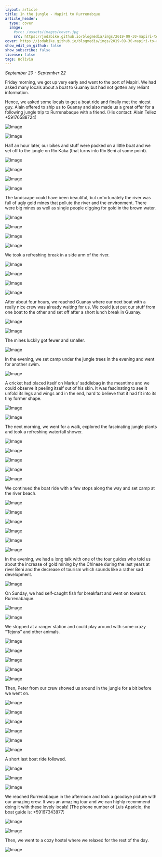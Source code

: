 ```yaml
---
layout: article
title: In the jungle - Mapiri to Rurrenabque
article_header:
  type: cover
  image:
    #src: /assets/images/cover.jpg
    src: https://jodabike.github.io/blogmedia/imgs/2019-09-30-mapiri-to-rurrenabaque/fullsizerender_ezy-watermark_29-09-2019_12-35-40pmM.jpg
cover: https://jodabike.github.io/blogmedia/imgs/2019-09-30-mapiri-to-rurrenabaque/fullsizerender_ezy-watermark_29-09-2019_12-35-40pmT.jpg
show_edit_on_github: false
show_subscribe: false
license: false
tags: Bolivia 
---
```


*September 20 - September 22*

Friday morning, we got up very early and went to the port of Mapiri. We had asked many locals about a boat to Guanay but had not gotten any reliant information.

<!--more-->

Hence, we asked some locals to get a boat ride and finally met the nicest guy. Alain offered to ship us to Guanay and also made us a great offer for a following jungle trip to Rurrenabaque with a friend. (His contact: Alain Tellez +59176588724)

<p><img alt="Image" title="icon" src="https://jodabike.github.io/blogmedia/imgs/2019-09-30-mapiri-to-rurrenabaque/Foto%2020.09.19%2C%2006%2014%2055M.jpg" /></p>
<p><img alt="Image" title="icon" src="https://jodabike.github.io/blogmedia/imgs/2019-09-30-mapiri-to-rurrenabaque/Foto%2020.09.19%2C%2007%2059%2032M.jpg" /></p>

Half an hour later, our bikes and stuff were packed on a little boat and we set off to the jungle on Rio Kaka (that turns into Rio Beni at some point).

<p><img alt="Image" title="icon" src="https://jodabike.github.io/blogmedia/imgs/2019-09-30-mapiri-to-rurrenabaque/Foto%2020.09.19%2C%2008%2025%2002M.jpg" /></p>
<p><img alt="Image" title="icon" src="https://jodabike.github.io/blogmedia/imgs/2019-09-30-mapiri-to-rurrenabaque/Foto%2020.09.19%2C%2008%2020%2035M.jpg" /></p>
<p><img alt="Image" title="icon" src="https://jodabike.github.io/blogmedia/imgs/2019-09-30-mapiri-to-rurrenabaque/Foto%2020.09.19%2C%2008%2039%2016M.jpg" /></p>
<p><img alt="Image" title="icon" src="https://jodabike.github.io/blogmedia/imgs/2019-09-30-mapiri-to-rurrenabaque/Foto%2020.09.19%2C%2008%2027%2035M.jpg" /></p>

The landscape could have been beautiful, but unfortunately the river was full of ugly gold mines that pollute the river and the environment. There were big mines as well as single people digging for gold in the brown water.

<p><img alt="Image" title="icon" src="https://jodabike.github.io/blogmedia/imgs/2019-09-30-mapiri-to-rurrenabaque/Foto%2020.09.19%2C%2008%2012%2006M.jpg" /></p>
<p><img alt="Image" title="icon" src="https://jodabike.github.io/blogmedia/imgs/2019-09-30-mapiri-to-rurrenabaque/Foto%2020.09.19%2C%2010%2003%2010M.jpg" /></p>
<p><img alt="Image" title="icon" src="https://jodabike.github.io/blogmedia/imgs/2019-09-30-mapiri-to-rurrenabaque/Foto%2020.09.19%2C%2010%2037%2037M.jpg" /></p>
<p><img alt="Image" title="icon" src="https://jodabike.github.io/blogmedia/imgs/2019-09-30-mapiri-to-rurrenabaque/Foto%2020.09.19%2C%2014%2055%2032M.jpg" /></p>

We took a refreshing break in a side arm of the river.

<p><img alt="Image" title="icon" src="https://jodabike.github.io/blogmedia/imgs/2019-09-30-mapiri-to-rurrenabaque/Foto%2020.09.19%2C%2008%2049%2014M.jpg" /></p>
<p><img alt="Image" title="icon" src="https://jodabike.github.io/blogmedia/imgs/2019-09-30-mapiri-to-rurrenabaque/Foto%2020.09.19%2C%2009%2001%2035M.jpg" /></p>
<p><img alt="Image" title="icon" src="https://jodabike.github.io/blogmedia/imgs/2019-09-30-mapiri-to-rurrenabaque/Foto%2020.09.19%2C%2009%2006%2005M.jpg" /></p>
<p><img alt="Image" title="icon" src="https://jodabike.github.io/blogmedia/imgs/2019-09-30-mapiri-to-rurrenabaque/Foto%2020.09.19%2C%2009%2027%2005M.jpg" /></p>

After about four hours, we reached Guanay where our next boat with a really nice crew was already waiting for us. We could just put our stuff from one boat to the other and set off after a short lunch break in Guanay.

<p><img alt="Image" title="icon" src="https://jodabike.github.io/blogmedia/imgs/2019-09-30-mapiri-to-rurrenabaque/Foto%2020.09.19%2C%2014%2004%2037M.jpg" /></p>
<p><img alt="Image" title="icon" src="https://jodabike.github.io/blogmedia/imgs/2019-09-30-mapiri-to-rurrenabaque/Foto%2020.09.19%2C%2015%2011%2001M.jpg" /></p>

The mines luckily got fewer and smaller.

<p><img alt="Image" title="icon" src="https://jodabike.github.io/blogmedia/imgs/2019-09-30-mapiri-to-rurrenabaque/Foto%2021.09.19%2C%2013%2002%2033M.jpg" /></p>

In the evening, we set camp under the jungle trees in the evening and went for another swim.

<p><img alt="Image" title="icon" src="https://jodabike.github.io/blogmedia/imgs/2019-09-30-mapiri-to-rurrenabaque/Foto%2020.09.19%2C%2016%2007%2059M.jpg" /></p>

A cricket had placed itself on Marius’ saddlebag in the meantime and we could observe it peeling itself out of his skin. It was fascinating to see it unfold its legs and wings and in the end, hard to believe that it had fit into its tiny former shape.

<p><img alt="Image" title="icon" src="https://jodabike.github.io/blogmedia/imgs/2019-09-30-mapiri-to-rurrenabaque/Foto%2020.09.19%2C%2019%2030%2001M.jpg" /></p>
<p><img alt="Image" title="icon" src="https://jodabike.github.io/blogmedia/imgs/2019-09-30-mapiri-to-rurrenabaque/Foto%2020.09.19%2C%2019%2041%2053M.jpg" /></p>

The next morning, we went for a walk, explored the fascinating jungle plants and took a refreshing waterfall shower.

<p><img alt="Image" title="icon" src="https://jodabike.github.io/blogmedia/imgs/2019-09-30-mapiri-to-rurrenabaque/Foto%2021.09.19%2C%2007%2053%2059M.jpg" /></p>
<p><img alt="Image" title="icon" src="https://jodabike.github.io/blogmedia/imgs/2019-09-30-mapiri-to-rurrenabaque/Foto%2021.09.19%2C%2008%2009%2030M.jpg" /></p>
<p><img alt="Image" title="icon" src="https://jodabike.github.io/blogmedia/imgs/2019-09-30-mapiri-to-rurrenabaque/Foto%2021.09.19%2C%2008%2037%2013M.jpg" /></p>
<p><img alt="Image" title="icon" src="https://jodabike.github.io/blogmedia/imgs/2019-09-30-mapiri-to-rurrenabaque/Foto%2021.09.19%2C%2008%2055%2044M.jpg" /></p>
<p><img alt="Image" title="icon" src="https://jodabike.github.io/blogmedia/imgs/2019-09-30-mapiri-to-rurrenabaque/Foto%2021.09.19%2C%2009%2012%2005M.jpg" /></p>

We continued the boat ride with a few stops along the way and set camp at the river beach.

<p><img alt="Image" title="icon" src="https://jodabike.github.io/blogmedia/imgs/2019-09-30-mapiri-to-rurrenabaque/Foto%2021.09.19%2C%2016%2049%2036M.jpg" /></p>
<p><img alt="Image" title="icon" src="https://jodabike.github.io/blogmedia/imgs/2019-09-30-mapiri-to-rurrenabaque/Foto%2020.09.19%2C%2008%2042%2020M.jpg" /></p>
<p><img alt="Image" title="icon" src="https://jodabike.github.io/blogmedia/imgs/2019-09-30-mapiri-to-rurrenabaque/Foto%2021.09.19%2C%2014%2001%2032M.jpg" /></p>
<p><img alt="Image" title="icon" src="https://jodabike.github.io/blogmedia/imgs/2019-09-30-mapiri-to-rurrenabaque/Foto%2021.09.19%2C%2015%2024%2048M.jpg" /></p>
<p><img alt="Image" title="icon" src="https://jodabike.github.io/blogmedia/imgs/2019-09-30-mapiri-to-rurrenabaque/Foto%2021.09.19%2C%2015%2052%2039M.jpg" /></p>
<p><img alt="Image" title="icon" src="https://jodabike.github.io/blogmedia/imgs/2019-09-30-mapiri-to-rurrenabaque/Foto%2021.09.19%2C%2016%2017%2058M.jpg" /></p>

In the evening, we had a long talk with one of the tour guides who told us about the increase of gold mining by the Chinese during the last years at river Beni and the decrease of tourism which sounds like a rather sad development.

<p><img alt="Image" title="icon" src="https://jodabike.github.io/blogmedia/imgs/2019-09-30-mapiri-to-rurrenabaque/Foto%2021.09.19%2C%2017%2016%2030M.jpg" /></p>

On Sunday, we had self-caught fish for breakfast and went on towards Rurrenabaque.

<p><img alt="Image" title="icon" src="https://jodabike.github.io/blogmedia/imgs/2019-09-30-mapiri-to-rurrenabaque/Foto%2022.09.19%2C%2007%2042%2045M.jpg" /></p>
<p><img alt="Image" title="icon" src="https://jodabike.github.io/blogmedia/imgs/2019-09-30-mapiri-to-rurrenabaque/Foto%2022.09.19%2C%2008%2056%2034M.jpg" /></p>

We stopped at a ranger station and could play around with some crazy “Tejons” and other animals.

<p><img alt="Image" title="icon" src="https://jodabike.github.io/blogmedia/imgs/2019-09-30-mapiri-to-rurrenabaque/Foto%2022.09.19%2C%2009%2040%2003M.jpg" /></p>
<p><img alt="Image" title="icon" src="https://jodabike.github.io/blogmedia/imgs/2019-09-30-mapiri-to-rurrenabaque/Foto%2022.09.19%2C%2009%2041%2015M.jpg" /></p>
<p><img alt="Image" title="icon" src="https://jodabike.github.io/blogmedia/imgs/2019-09-30-mapiri-to-rurrenabaque/Foto%2022.09.19%2C%2009%2035%2003M.jpg" /></p>
<p><img alt="Image" title="icon" src="https://jodabike.github.io/blogmedia/imgs/2019-09-30-mapiri-to-rurrenabaque/Foto%2022.09.19%2C%2009%2036%2045M.jpg" /></p>
<p><img alt="Image" title="icon" src="https://jodabike.github.io/blogmedia/imgs/2019-09-30-mapiri-to-rurrenabaque/Foto%2022.09.19%2C%2009%2056%2050M.jpg" /></p>

Then, Peter from our crew showed us around in the jungle for a bit before we went on.

<p><img alt="Image" title="icon" src="https://jodabike.github.io/blogmedia/imgs/2019-09-30-mapiri-to-rurrenabaque/Foto%2022.09.19%2C%2010%2023%2038M.jpg" /></p>
<p><img alt="Image" title="icon" src="https://jodabike.github.io/blogmedia/imgs/2019-09-30-mapiri-to-rurrenabaque/Foto%2022.09.19%2C%2010%2024%2028M.jpg" /></p>
<p><img alt="Image" title="icon" src="https://jodabike.github.io/blogmedia/imgs/2019-09-30-mapiri-to-rurrenabaque/Foto%2022.09.19%2C%2010%2027%2012M.jpg" /></p>
<p><img alt="Image" title="icon" src="https://jodabike.github.io/blogmedia/imgs/2019-09-30-mapiri-to-rurrenabaque/Foto%2022.09.19%2C%2010%2027%2036M.jpg" /></p>
<p><img alt="Image" title="icon" src="https://jodabike.github.io/blogmedia/imgs/2019-09-30-mapiri-to-rurrenabaque/Foto%2022.09.19%2C%2010%2028%2000M.jpg" /></p>
<p><img alt="Image" title="icon" src="https://jodabike.github.io/blogmedia/imgs/2019-09-30-mapiri-to-rurrenabaque/Foto%2022.09.19%2C%2010%2039%2024M.jpg" /></p>

A short last boat ride followed.

<p><img alt="Image" title="icon" src="https://jodabike.github.io/blogmedia/imgs/2019-09-30-mapiri-to-rurrenabaque/Foto%2022.09.19%2C%2011%2040%2033M.jpg" /></p>
<p><img alt="Image" title="icon" src="https://jodabike.github.io/blogmedia/imgs/2019-09-30-mapiri-to-rurrenabaque/Foto%2022.09.19%2C%2011%2014%2013M.jpg" /></p>
<p><img alt="Image" title="icon" src="https://jodabike.github.io/blogmedia/imgs/2019-09-30-mapiri-to-rurrenabaque/Foto%2022.09.19%2C%2011%2041%2018M.jpg" /></p>

We reached Rurrenabaque in the afternoon and took a goodbye picture with our amazing crew. It was an amazing tour and we can highly recommend doing it with these lovely locals! (The phone number of Luis Aparicio, the boat guide is: +59167343877)

<p><img alt="Image" title="icon" src="https://jodabike.github.io/blogmedia/imgs/2019-09-30-mapiri-to-rurrenabaque/Foto%2022.09.19%2C%2011%2046%2039M.jpg" /></p>
<p><img alt="Image" title="icon" src="https://jodabike.github.io/blogmedia/imgs/2019-09-30-mapiri-to-rurrenabaque/Foto%2022.09.19%2C%2012%2026%2055M.jpg" /></p>

Then, we went to a cozy hostel where we relaxed for the rest of the day.

<p><img alt="Image" title="icon" src="https://jodabike.github.io/blogmedia/imgs/2019-09-30-mapiri-to-rurrenabaque/Foto%2022.09.19%2C%2013%2057%2005M.jpg" /></p>
